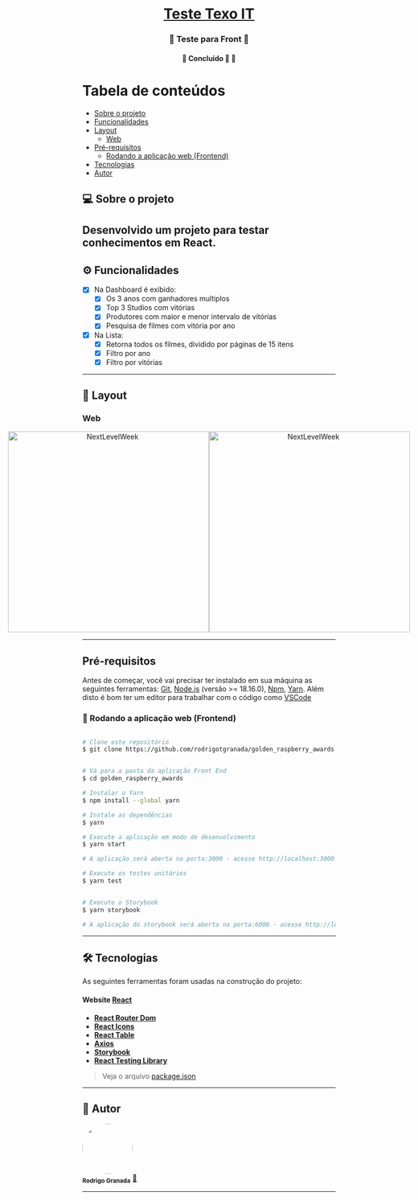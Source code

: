 

<h1 align="center">
    <a href="#" alt="site do ecoleta"> Teste Texo IT </a>
</h1>

<h3 align="center">
    🌱 Teste para Front 💚
</h3>
<h4 align="center">
	🚧 Concluído 🚀 🚧
</h4>

Tabela de conteúdos
=================
<!--ts-->
   * [Sobre o projeto](#-sobre-o-projeto)
   * [Funcionalidades](#-Funcionalidades)
   * [Layout](#-layout)
     * [Web](#web)
   * [Pré-requisitos](#pré-requisitos)
     * [Rodando a aplicação web (Frontend)](#-rodando-a-aplicação-web-frontend)
   * [Tecnologias](#-tecnologias)
   * [Autor](#-autor)
<!--te-->


## 💻 Sobre o projeto

Desenvolvido um projeto para testar conhecimentos em React. 
---

## ⚙️ Funcionalidades

- [x] Na Dashboard é exibido:
  - [x] Os 3 anos com ganhadores multiplos
  - [x] Top 3 Studios com vitórias
  - [x] Produtores com maior e menor intervalo de vitórias 
  - [x] Pesquisa de filmes com vitória por ano 
- [x] Na Lista:
  - [x] Retorna todos os filmes, dividido por páginas de 15 itens
  - [x] Filtro por ano
  - [x] Filtro por vitórias
---

## 🎨 Layout




### Web

<p align="center" style="display: flex; align-items: flex-start; justify-content: center;">
  <img alt="NextLevelWeek" title="#NextLevelWeek" src="https://github.com/rodrigotgranada/golden_raspberry_awards/assets/135073586/24bb2a13-3c44-471e-a17f-6cdefa707598" width="400px">

  <img alt="NextLevelWeek" title="#NextLevelWeek" src="https://github.com/rodrigotgranada/golden_raspberry_awards/assets/135073586/dbfe7d8a-4681-4249-99d1-f77a6363581a" width="400px">
</p>

---



## Pré-requisitos

Antes de começar, você vai precisar ter instalado em sua máquina as seguintes ferramentas:
[Git](https://git-scm.com), [Node.js](https://nodejs.org/en/) (versão >= 18.16.0), [Npm](https://www.npmjs.com/), [Yarn](https://yarnpkg.com/). 
Além disto é bom ter um editor para trabalhar com o código como [VSCode](https://code.visualstudio.com/)





### 🧭 Rodando a aplicação web (Frontend)

```bash

# Clone este repositório
$ git clone https://github.com/rodrigotgranada/golden_raspberry_awards.git


# Vá para a pasta da aplicação Front End
$ cd golden_raspberry_awards

# Instalar o Yarn
$ npm install --global yarn

# Instale as dependências
$ yarn

# Execute a aplicação em modo de desenvolvimento
$ yarn start

# A aplicação será aberta na porta:3000 - acesse http://localhost:3000

# Execute os testes unitários
$ yarn test


# Execute o Storybook
$ yarn storybook

# A aplicação do storybook será aberta na porta:6006 - acesse http://localhost:6006

```

---

## 🛠 Tecnologias

As seguintes ferramentas foram usadas na construção do projeto:

#### **Website**  [React](https://reactjs.org/)

-   **[React Router Dom](https://github.com/ReactTraining/react-router/tree/master/packages/react-router-dom)**
-   **[React Icons](https://react-icons.github.io/react-icons/)**
-   **[React Table](https://tanstack.com/)**
-   **[Axios](https://github.com/axios/axios)**
-   **[Storybook](https://storybook.js.org/)**
-   **[React Testing Library](https://testing-library.com/)**


> Veja o arquivo  [package.json](https://github.com/rodrigotgranada/golden_raspberry_awards/blob/main/package.json)
---


## 🦸 Autor

<a href="https://github.com/rodrigotgranada/">
 <img style="border-radius: 50%;" src="https://avatars.githubusercontent.com/u/10424750?s…00&u=88b4b4f528dee060c188c267efc9b8f33b64f84f&v=4" width="100px;" alt=""/>
 <br />
 <sub><b>Rodrigo Granada</b></sub></a> <a href="https://github.com/rodrigotgranada/" title="RodrigoGranada">🚀</a>
 <br />

---

